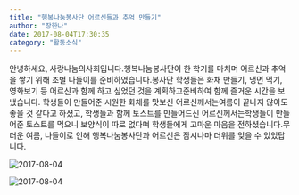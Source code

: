 ```yaml
---
title: "행복나눔봉사단 어르신들과 추억 만들기"
author: "장한나"
date: 2017-08-04T17:30:35
category: "활동소식"
---
```


안녕하세요, 사랑나눔의사회입니다.행복나눔봉사단이 한 학기를 마치며 어르신과 추억을 쌓기 위해 조별 나들이를 준비하였습니다.봉사단 학생들은 화채 만들기, 냉면 먹기, 영화보기 등 어르신과 함께 하고 싶었던 것을 계획하고준비하여 함께 즐거운 시간을 보냈습니다. 학생들이 만들어준 시원한 화채를 맛보신 어르신께서는여름이 끝나지 않아도 좋을 것 같다고 하셨고, 학생들과 함께 토스트를 만들어드신 어르신께서는학생들이 만들어준 토스트를 먹으니 보양식이 따로 없다며 학생들에게 고마운 마음을 전하셨습니다.무더운 여름, 나들이로 인해 행복나눔봉사단과 어르신은 잠시나마 더위를 잊을 수 있었답니다.

![2017-08-04](/files/attach/images/2318/647/033/16107fc1178c08eeb894369876f080f3.JPG)

![2017-08-04](/files/attach/images/2318/647/033/491def08357e28e3b6951af586567c0e.PNG)
